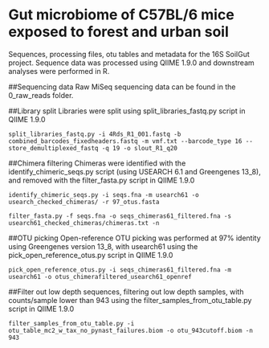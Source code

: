 # Gut microbiome of C57BL/6 mice exposed to forest and urban soil
Sequences, processing files, otu tables and metadata for the 16S  SoilGut project. Sequence data was processed using QIIME 1.9.0 and downstream analyses were performed in R. 

##Sequencing data Raw MiSeq sequencing data can be found in the 0_raw_reads folder.

##Library split Libraries were split using split_libraries_fastq.py script in QIIME 1.9.0
```
split_libraries_fastq.py -i 4Rds_R1_001.fastq -b combined_barcodes_fixedheaders.fastq -m vmf.txt --barcode_type 16 --store_demultiplexed_fastq -q 19 -o slout_R1_q20

```
##Chimera filtering Chimeras were identified with the identify_chimeric_seqs.py script (using USEARCH 6.1 and Greengenes 13_8), and removed with the filter_fasta.py script in QIIME 1.9.0
```
identify_chimeric_seqs.py -i seqs.fna -m usearch61 -o usearch_checked_chimeras/ -r 97_otus.fasta

filter_fasta.py -f seqs.fna -o seqs_chimeras61_filtered.fna -s usearch61_checked_chimeras/chimeras.txt -n 

```
##OTU picking Open-reference OTU picking was performed at 97% identity using Greengenes version 13_8, with usearch61 using the pick_open_reference_otus.py script in QIIME 1.9.0
```
pick_open_reference_otus.py -i seqs_chimeras61_filtered.fna -m usearch61 -o otus_chimerafiltered_usearch61_openref

```
##Filter out low depth sequences, filtering out low depth samples, with counts/sample lower than 943 using the filter_samples_from_otu_table.py script in QIIME 1.9.0
```
filter_samples_from_otu_table.py -i otu_table_mc2_w_tax_no_pynast_failures.biom -o otu_943cutoff.biom -n 943

```
